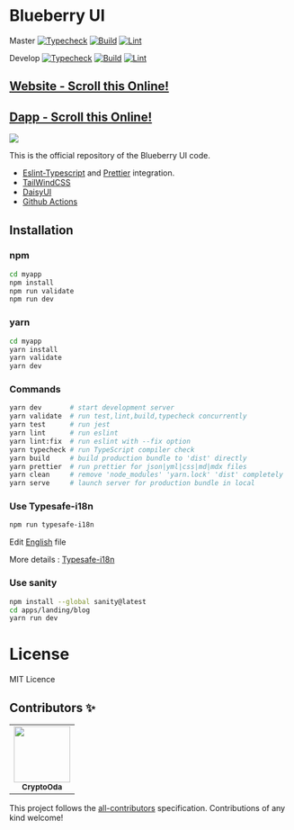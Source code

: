 # Blueberry UI

Master [![Typecheck](https://github.com/CryptoOda/blueberry-ui/actions/workflows/typecheck.yml/badge.svg)](https://github.com/CryptoOda/blueberry-ui/actions/workflows/typecheck.yml) [![Build](https://github.com/CryptoOda/blueberry-ui/actions/workflows/build.yml/badge.svg)](https://github.com/CryptoOda/blueberry-ui/actions/workflows/build.yml) [![Lint](https://github.com/CryptoOda/blueberry-ui/actions/workflows/lint.yml/badge.svg)](https://github.com/CryptoOda/blueberry-ui/actions/workflows/lint.yml)

Develop [![Typecheck](https://github.com/CryptoOda/blueberry-ui/actions/workflows/typecheck.yml/badge.svg?branch=develop)](https://github.com/CryptoOda/blueberry-ui/actions/workflows/typecheck.yml) [![Build](https://github.com/CryptoOda/blueberry-ui/actions/workflows/build.yml/badge.svg?branch=develop)](https://github.com/CryptoOda/blueberry-ui/actions/workflows/build.yml) [![Lint](https://github.com/CryptoOda/blueberry-ui/actions/workflows/lint.yml/badge.svg?branch=master)](https://github.com/CryptoOda/blueberry-ui/actions/workflows/lint.yml)

## [Website - Scroll this Online!](https://www.findgbc.com/)
## [Dapp - Scroll this Online!](https://app.findgbc.com/)

<img src="src/assets/img/landingpage.png" />

This is the official repository of the Blueberry UI code.

- [Eslint-Typescript](https://github.com/typescript-eslint/typescript-eslint) and [Prettier](https://prettier.io/) integration.
- [TailWindCSS](https://tailwindcss.com/)
- [DaisyUI](https://daisyui.com/)
- [Github Actions](https://github.com/features/actions)

## Installation

### npm

```sh
cd myapp
npm install
npm run validate
npm run dev
```

### yarn

```sh
cd myapp
yarn install
yarn validate
yarn dev
```

### Commands

```sh
yarn dev       # start development server
yarn validate  # run test,lint,build,typecheck concurrently
yarn test      # run jest
yarn lint      # run eslint
yarn lint:fix  # run eslint with --fix option
yarn typecheck # run TypeScript compiler check
yarn build     # build production bundle to 'dist' directly
yarn prettier  # run prettier for json|yml|css|md|mdx files
yarn clean     # remove 'node_modules' 'yarn.lock' 'dist' completely
yarn serve     # launch server for production bundle in local
```

### Use Typesafe-i18n

```sh
npm run typesafe-i18n
```

Edit [English](https://github.com/CryptoOda/blueberry-ui/blob/develop/src/i18n/en/index.ts) file

More details : [Typesafe-i18n](https://github.com/ivanhofer/typesafe-i18n)

### Use sanity 
```sh
npm install --global sanity@latest
cd apps/landing/blog
yarn run dev
```

# License

MIT Licence

## Contributors ✨

<!-- ALL-CONTRIBUTORS-LIST:START - Do not remove or modify this section -->
<!-- prettier-ignore-start -->
<!-- markdownlint-disable -->
<table>
  <tr>
    <td align="center">
      <a href="https://github.com/CryptoOda">
        <img
          src="https://avatars.githubusercontent.com/u/102867384?v=4"
          width="100px;"
          alt=""
        />
        <br />
        <sub>
          <b>CryptoOda</b>
        </sub>
      </a>
      <br />
    </td>
  </tr>
</table>

<!-- markdownlint-restore -->
<!-- prettier-ignore-end -->

<!-- ALL-CONTRIBUTORS-LIST:END -->

This project follows the [all-contributors](https://github.com/all-contributors/all-contributors) specification. Contributions of any kind welcome!
